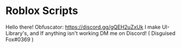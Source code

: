 # Roblox Scripts

Hello there!
Obfuscator: https://discord.gg/gQEH2uZxUk
I make UI-Library's, and If anything isn't working DM me on Discord! ( Disguised Fox#0369 )
